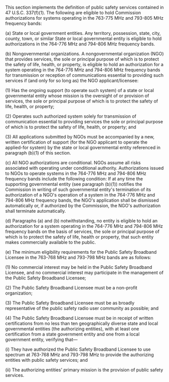 This section implements the definition of public safety services contained in 47 U.S.C. 337(f)(1). The following are eligible to hold Commission authorizations for systems operating in the 763-775 MHz and 793-805 MHz frequency bands:
              

(a) State or local government entities. Any territory, possession, state, city, county, town, or similar State or local governmental entity is eligible to hold authorizations in the 764-776 MHz and 794-806 MHz frequency bands.

(b) Nongovernmental organizations. A nongovernmental organization (NGO) that provides services, the sole or principal purpose of which is to protect the safety of life, health, or property, is eligible to hold an authorization for a system operating in the 764-776 MHz and 794-806 MHz frequency bands for transmission or reception of communications essential to providing such services if (and only for so long as) the NGO applicant/licensee:

(1) Has the ongoing support (to operate such system) of a state or local governmental entity whose mission is the oversight of or provision of services, the sole or principal purpose of which is to protect the safety of life, health, or property;

(2) Operates such authorized system solely for transmission of communication essential to providing services the sole or principal purpose of which is to protect the safety of life, health, or property; and

(3) All applications submitted by NGOs must be accompanied by a new, written certification of support (for the NGO applicant to operate the applied-for system) by the state or local governmental entity referenced in paragraph (b)(1) of this section.

(c) All NGO authorizations are conditional. NGOs assume all risks associated with operating under conditional authority. Authorizations issued to NGOs to operate systems in the 764-776 MHz and 794-806 MHz frequency bands include the following condition: If at any time the supporting governmental entity (see paragraph (b)(1)) notifies the Commission in writing of such governmental entity's termination of its authorization of a NGO's operation of a system in the 764-776 MHz and 794-806 MHz frequency bands, the NGO's application shall be dismissed automatically or, if authorized by the Commission, the NGO's authorization shall terminate automatically.

(d) Paragraphs (a) and (b) notwithstanding, no entity is eligible to hold an authorization for a system operating in the 764-776 MHz and 794-806 MHz frequency bands on the basis of services, the sole or principal purpose of which is to protect the safety of life, health or property, that such entity makes commercially available to the public.

(e) The minimum eligibility requirements for the Public Safety Broadband Licensee in the 763-768 MHz and 793-798 MHz bands are as follows:

(1) No commercial interest may be held in the Public Safety Broadband Licensee, and no commercial interest may participate in the management of the Public Safety Broadband Licensee;

(2) The Public Safety Broadband Licensee must be a non-profit organization;

(3) The Public Safety Broadband Licensee must be as broadly representative of the public safety radio user community as possible; and

(4) The Public Safety Broadband Licensee must be in receipt of written certifications from no less than ten geographically diverse state and local governmental entities (the authorizing entities), with at least one certification from a state government entity and one from a local government entity, verifying that—

(i) They have authorized the Public Safety Broadband Licensee to use spectrum at 763-768 MHz and 793-798 MHz to provide the authorizing entities with public safety services; and

(ii) The authorizing entities' primary mission is the provision of public safety services.

